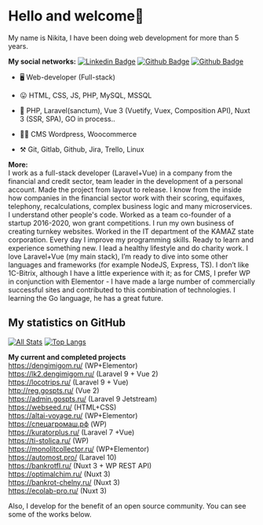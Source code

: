 # Hello and welcome👋

My name is Nikita, I have been doing web development for more than 5 years. <br>

**My social networks:**
[![Linkedin Badge](https://img.shields.io/badge/-nick_iv-0072b1?style=flat&logo=VK&logoColor=white&link=https://vk.com/nick_iv)](https://vk.com/nick_iv) 
[![Github Badge](https://img.shields.io/badge/-dllpl-grey?style=flat&logo=github&logoColor=white&link=https://github.com/dllpl/)](https://www.github.com/dllpl/)
[![Github Badge](https://img.shields.io/badge/-nick_iv7-C13584?style=flat&logo=instagram&logoColor=white&link=https://instagram.com/nick_iv7/)](https://www.instagram.com/nick_iv7/)<br>

- 🖥  Web-developer (Full-stack)<br>

- 😛 HTML, CSS, JS, PHP, MySQL, MSSQL
- 🔧 PHP, Laravel(sanctum), Vue 3 (Vuetify, Vuex, Composition API), Nuxt 3 (SSR, SPA), GO in process..
- 🧙‍♂️ CMS Wordpress, Woocommerce<br>
- ⚒  Git, Gitlab, Github, Jira, Trello, Linux

**More:**<br>
I work as a full-stack developer (Laravel+Vue) in a company from the financial and credit sector, team leader in the development of a personal account. Made the project from layout to release. I know from the inside how companies in the financial sector work with their scoring, equifaxes, telephony, recalculations, complex business logic and many microservices. I understand other people's code.
Worked as a team co-founder of a startup 2016-2020, won grant competitions. I run my own business of creating turnkey websites. Worked in the IT department of the KAMAZ state corporation. Every day I improve my programming skills. Ready to learn and experience something new. I lead a healthy lifestyle and do charity work. I love Laravel+Vue (my main stack), I’m ready to dive into some other languages and frameworks (for example NodeJS, Express, TS). I don’t like 1C-Bitrix, although I have a little experience with it; as for CMS, I prefer WP in conjunction with Elementor - I have made a large number of commercially successful sites and contributed to this combination of technologies. 
I learning the Go language, he has a great future.

## My statistics on GitHub
[![All Stats](https://github-readme-stats-axpwmfcg3.vercel.app/api?username=dllpl&show_icons=true&include_all_commits=true&count_private=true&hide=contribs)](https://github.com/dllpl/)
[![Top Langs](https://github-readme-stats-axpwmfcg3.vercel.app/api/top-langs/?username=dllpl&layout=compact )](https://github.com/dllpl/)

**My current and completed projects** <br>
https://dengimigom.ru/ (WP+Elementor)<br>
https://lk2.dengimigom.ru/ (Laravel 9 + Vue 2)<br>
https://locotrips.ru/ (Laravel 9 + Vue)<br>
http://reg.gospts.ru/ (Vue 2)<br>
https://admin.gospts.ru/ (Laravel 9 Jetstream)<br>
https://webseed.ru/ (HTML+CSS)<br>
https://altai-voyage.ru/ (WP+Elementor)<br>
https://спецагромаш.рф (WP) <br>
https://kuratorplus.ru/ (Laravel 7 +Vue)<br>
https://ti-stolica.ru/ (WP) <br>
https://monolitcollector.ru/ (WP+Elementor) <br>
https://automost.pro/ (Laravel 10) <br>
https://bankrotfl.ru/ (Nuxt 3 + WP REST API) <br>
https://optimalchim.ru/ (Nuxt 3) <br>
https://bankrot-chelny.ru/ (Nuxt 3) <br>
https://ecolab-pro.ru/ (Nuxt 3) <br>

Also, I develop for the benefit of an open source community. You can see some of the works below. 


